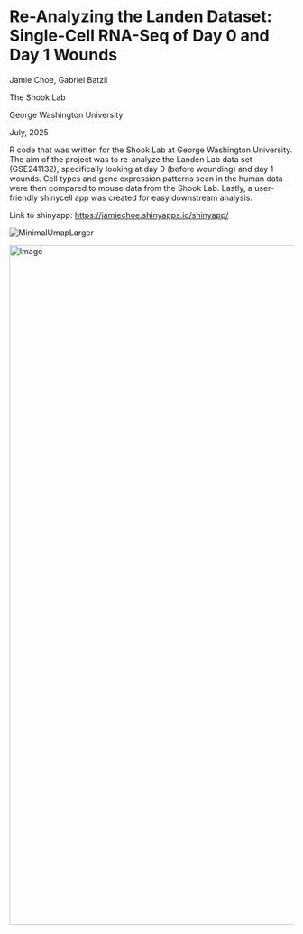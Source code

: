 # Re-Analyzing the Landen Dataset: Single-Cell RNA-Seq of Day 0 and Day 1 Wounds
Jamie Choe, Gabriel Batzli

The Shook Lab

George Washington University

July, 2025

R code that was written for the Shook Lab at George Washington University. The aim of the project was to re-analyze the Landen Lab data set (GSE241132), specifically looking at day 0 (before wounding) and day 1 wounds. Cell types and gene expression patterns seen in the human data were then compared to mouse data from the Shook Lab. Lastly, a user-friendly shinycell app was created for easy downstream analysis. 

Link to shinyapp: https://jamiechoe.shinyapps.io/shinyapp/

![MinimalUmapLarger](https://github.com/user-attachments/assets/794ce8e3-d3af-4c07-99bf-7a5636a519d2)

<img width="2090" height="1206" alt="Image" src="https://github.com/user-attachments/assets/a66593fc-c831-4ef7-b53e-8cfe04024fa3" />














